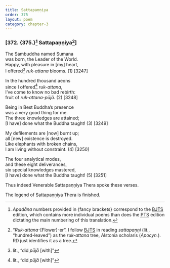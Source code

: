 ```yaml
---
title: Sattapaṇṇiya
order: 375
layout: poem
category: chapter-3
---
```


### \[372. {375.}[^1] Sattapaṇṇiya[^2]\]

The Sambuddha named Sumana  
was born, the Leader of the World.  
Happy, with pleasure in \[my\] heart,  
I offered[^3] *ruk-attana* blooms. (1) \[3247\]

In the hundred thousand aeons  
since I offered[^4] *ruk-attana*,  
I’ve come to know no bad rebirth:  
fruit of *ruk-attana-pūjā*. (2) \[3248\]

Being in Best Buddha’s presence  
was a very good thing for me.  
The three knowledges are attained;  
\[I have\] done what the Buddha taught! (3) \[3249\]

My defilements are \[now\] burnt up;  
all \[new\] existence is destroyed.  
Like elephants with broken chains,  
I am living without constraint. (4) \[3250\]

The four analytical modes,  
and these eight deliverances,  
six special knowledges mastered,  
\[I have\] done what the Buddha taught! (5) \[3251\]

Thus indeed Venerable Sattapaṇṇiya Thera spoke these verses.

The legend of Sattapaṇṇiya Thera is finished.

[^1]: *Apadāna* numbers provided in {fancy brackets} correspond to the <abbr title="Buddha Jayanthi Tripitaka Series">BJTS</abbr> edition, which contains more individual poems than does the <abbr title="Pali Text Society">PTS</abbr> edition dictating the main numbering of this translation.

[^2]: “*Ruk-attana*-\[Flower\]-er”. I follow <abbr title="Buddha Jayanthi Tripitaka Series">BJTS</abbr> in reading *sattapaṇṇi* (lit., “hundred-leaved”) as the *ruk-attana* tree, Alstonia scholaris (*Apocyn.*). RD just identifies it as a tree.

[^3]: lit., “did *pūjā* \[with\]”

[^4]: lit., “did *pūjā* \[with\]”
